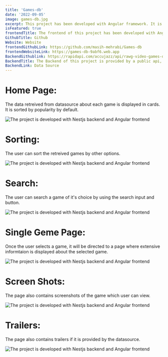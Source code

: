```yaml
---
title: 'Games-db'
date: '2022-09-05'
image: games-db.jpg
excerpt: This project has been developed with Angular framework. It is website that shows information about the games. The data is provied by a public api (rapidapi). A breif summary of the project with required links are available below. For complete documentation of this project Click here. 
isFeatured: true
frontendTitle: The frontend of this project has been developed with Angular and deployed on Firebase. The code can be viewed on github and the website can be visited with the following links 
GithubTitle: Github
Website: Website
frontendGithubLink: https://github.com/masih-mehrabi/Games-db
frontendWebsiteLink: https://games-db-9abf6.web.app
BackendGithublink: https://rapidapi.com/accujazz/api/rawg-video-games-database/
BackendTitle: The Backend of this project is provided by a public api, RAWG provides the data for the games that are diplayed in this project. The link tho the data source is provided belowy
BackendLink: Data Source
---
```


# Home Page:

The data retreived from datasource about each game is displayed in cards. It is sorted by popularity by default.

![The project is developed with Nestjs backend and Angular frontend](games-db-home-page.png)


# Sorting:

The user can sort the retreived games by other options.

![The project is developed with Nestjs backend and Angular frontend](games-db-sorting.png)


# Search:

The user can search a game of it's choice by using the search input and button.

![The project is developed with Nestjs backend and Angular frontend](games-db-search.png)


# Single Geme Page:

Once the user selects a game, it will be directed to a page where extensive informtaion is displayed about the selected game. 

![The project is developed with Nestjs backend and Angular frontend](games-db-single-game.png)


# Screen Shots:

The page also contains screenshots of the game which user can view.

![The project is developed with Nestjs backend and Angular frontend](games-db-screenshot.png)


# Trailers:

The page also contains trailers if it is provided by the datasource.

![The project is developed with Nestjs backend and Angular frontend](games-db-trailers.png)